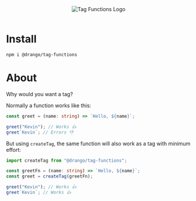 <div align="center">
	<img src="https://i.imgur.com/LVKkeEH.png" alt="Tag Functions Logo" />
	<br />
	<br />
</div>

# Install

`npm i @drango/tag-functions`

# About

Why would you want a tag?

Normally a function works like this:

```ts
const greet = (name: string) => `Hello, ${name}`;

greet("Kevin"); // Works 👍
greet`Kevin`; // Errors 👎
```

But using `createTag`, the same function will also work as a tag with minimum effort:

```ts
import createTag from "@drango/tag-functions";

const greetFn = (name: string) => `Hello, ${name}`;
const greet = createTag(greetFn);

greet("Kevin"); // Works 👍
greet`Kevin`; // Works 👍
```
